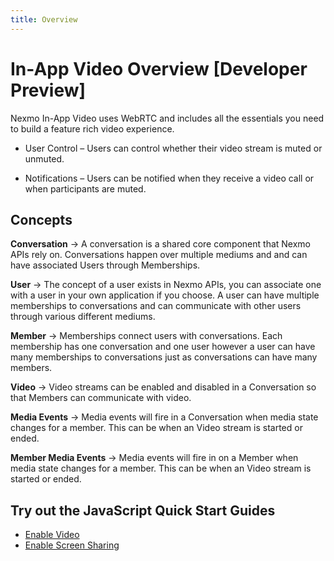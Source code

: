 ```yaml
---
title: Overview
---
```


# In-App Video Overview [Developer Preview]

Nexmo In-App Video uses WebRTC and includes all the essentials you need to build a feature rich video experience.

- User Control – Users can control whether their video stream is muted or unmuted.

- Notifications  – Users can be notified when they receive a video call or when participants are muted.

## Concepts

**Conversation**
    -> A conversation is a shared core component that Nexmo APIs rely on. Conversations happen over multiple mediums and and can have associated Users through Memberships.

**User**
    -> The concept of a user exists in Nexmo APIs, you can associate one with a user in your own application if you choose. A user can have multiple memberships to conversations and can communicate with other users through various different mediums.

**Member**
    -> Memberships connect users with conversations. Each membership has one conversation and one user however a user can have many memberships to conversations just as conversations can have many members.

**Video**
    -> Video streams can be enabled and disabled in a Conversation so that Members can communicate with video.

**Media Events**
    -> Media events will fire in a Conversation when media state changes for a member. This can be when an Video stream is started or ended.

**Member Media Events**
    -> Media events will fire in on a Member when media state changes for a member. This can be when an Video stream is started or ended.


## Try out the JavaScript Quick Start Guides

* [Enable Video](/stitch/in-app-video/guides/enable-video/javascript)
* [Enable Screen Sharing](/stitch/in-app-video/guides/enable-screenshare/javascript)
